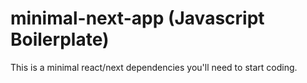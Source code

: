 # minimal-next-app (Javascript Boilerplate)
This is a minimal react/next dependencies you'll need to start coding.
